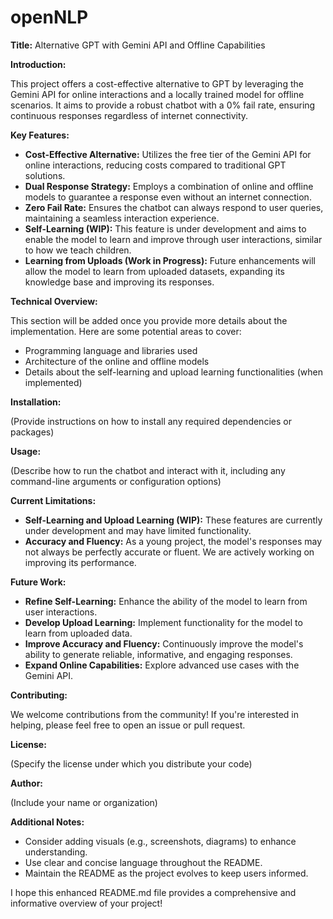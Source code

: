 # openNLP

**Title:** Alternative GPT with Gemini API and Offline Capabilities

**Introduction:**

This project offers a cost-effective alternative to GPT by leveraging the Gemini API for online interactions and a locally trained model for offline scenarios. It aims to provide a robust chatbot with a 0% fail rate, ensuring continuous responses regardless of internet connectivity.

**Key Features:**

* **Cost-Effective Alternative:** Utilizes the free tier of the Gemini API for online interactions, reducing costs compared to traditional GPT solutions.
* **Dual Response Strategy:** Employs a combination of online and offline models to guarantee a response even without an internet connection.
* **Zero Fail Rate:** Ensures the chatbot can always respond to user queries, maintaining a seamless interaction experience.
* **Self-Learning (WIP):** This feature is under development and aims to enable the model to learn and improve through user interactions, similar to how we teach children.
* **Learning from Uploads (Work in Progress):** Future enhancements will allow the model to learn from uploaded datasets, expanding its knowledge base and improving its responses.

**Technical Overview:**

This section will be added once you provide more details about the implementation.  Here are some potential areas to cover:

* Programming language and libraries used
* Architecture of the online and offline models
* Details about the self-learning and upload learning functionalities (when implemented)

**Installation:**

(Provide instructions on how to install any required dependencies or packages)

**Usage:**

(Describe how to run the chatbot and interact with it, including any command-line arguments or configuration options)

**Current Limitations:**

* **Self-Learning and Upload Learning (WIP):** These features are currently under development and may have limited functionality.
* **Accuracy and Fluency:** As a young project, the model's responses may not always be perfectly accurate or fluent. We are actively working on improving its performance.

**Future Work:**

* **Refine Self-Learning:** Enhance the ability of the model to learn from user interactions.
* **Develop Upload Learning:** Implement functionality for the model to learn from uploaded data.
* **Improve Accuracy and Fluency:** Continuously improve the model's ability to generate reliable, informative, and engaging responses.
* **Expand Online Capabilities:** Explore advanced use cases with the Gemini API.

**Contributing:**

We welcome contributions from the community! If you're interested in helping, please feel free to open an issue or pull request.

**License:**

(Specify the license under which you distribute your code)

**Author:**

(Include your name or organization)

**Additional Notes:**

* Consider adding visuals (e.g., screenshots, diagrams) to enhance understanding.
* Use clear and concise language throughout the README.
* Maintain the README as the project evolves to keep users informed.

I hope this enhanced README.md file provides a comprehensive and informative overview of your project!